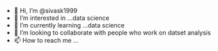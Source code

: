 - 👋 Hi, I’m @sivask1999
- 👀 I’m interested in ...data science
- 🌱 I’m currently learning ...data science
- 💞️ I’m looking to collaborate with people who work on datset analysis 
- 📫 How to reach me ...

<!---
sivask1999/sivask1999 is a ✨ special ✨ repository because its `README.md` (this file) appears on your GitHub profile.
You can click the Preview link to take a look at your changes.
--->
